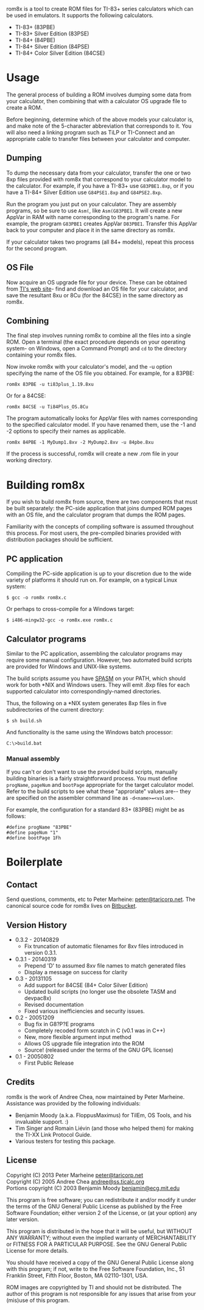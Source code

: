 rom8x is a tool to create ROM files for TI-83+ series calculators which can
be used in emulators. It supports the following calculators.

 * TI-83+ (83PBE)
 * TI-83+ Silver Edition (83PSE)
 * TI-84+ (84PBE)
 * TI-84+ Silver Edition (84PSE)
 * TI-84+ Color Silver Edition (84CSE)

# Usage

The general process of building a ROM involves dumping some data from your
calculator, then combining that with a calculator OS upgrade file to create
a ROM.

Before beginning, determine which of the above models your calculator is, and
make note of the 5-character abbreviation that corresponds to it.  You will
also need a linking program such as TiLP or TI-Connect and an appropriate cable
to transfer files between your calculator and computer.

## Dumping

To dump the necessary data from your calculator, transfer the one or two 8xp
files provided with rom8x that correspond to your calculator model to the
calculator.  For example, if you have a TI-83+ use `G83PBE1.8xp`, or if you
have a TI-84+ Silver Edition use `G84PSE1.8xp` and `G84PSE2.8xp`.

Run the program you just put on your calculator. They are assembly programs,
so be sure to use `Asm(`, like `Asm(G83PBE1`. It will create a new AppVar in
RAM with name corresponding to the program's name. For example, the program
`G83PBE1` creates AppVar `D83PBE1`. Transfer this AppVar back to your computer
and place it in the same directory as rom8x.

If your calculator takes two programs (all 84+ models), repeat this process for
the second program.

## OS File

Now acquire an OS upgrade file for your device. These can be obtained from
[TI's web site](http://education.ti.com/)- find and download an OS file for
your calculator, and save the resultant 8xu or 8Cu (for the 84CSE) in the same
directory as rom8x.

## Combining

The final step involves running rom8x to combine all the files into a single
ROM. Open a terminal (the exact procedure depends on your operating system- on
Windows, open a Command Prompt) and `cd` to the directory containing your rom8x
files.

Now invoke rom8x with your calculator's model, and the -u option specifying the
name of the OS file you obtained. For example, for a 83PBE:

    rom8x 83PBE -u ti83plus_1.19.8xu

Or for a 84CSE:

    rom8x 84CSE -u Ti84Plus_OS.8Cu

The program automatically looks for AppVar files with names corresponding to
the specified calculator model. If you have renamed them, use the -1 and -2
options to specify their names as applicable.

    rom8x 84PBE -1 MyDump1.8xv -2 MyDump2.8xv -u 84pbe.8xu

If the process is successful, rom8x will create a new .rom file in your working
directory.

# Building rom8x

If you wish to build rom8x from source, there are two components that must be
built separately: the PC-side application that joins dumped ROM pages with an
OS file, and the calculator program that dumps the ROM pages.

Familiarity with the concepts of compiling software is assumed throughout this
process. For most users, the pre-compiled binaries provided with distribution
packages should be sufficient.

## PC application

Compiling the PC-side application is up to your discretion due to the
wide variety of platforms it should run on. For example, on a typical
Linux system:

    $ gcc -o rom8x rom8x.c

Or perhaps to cross-compile for a Windows target:

    $ i486-mingw32-gcc -o rom8x.exe rom8x.c

## Calculator programs

Similar to the PC application, assembling the calculator programs may
require some manual configuration. However, two automated build scripts
are provided for Windows and UNIX-like systems.

The build scripts assume you have [SPASM](https://wabbit.codeplex.com/)
on your PATH, which should work for both \*NIX and Windows users. They
will emit .8xp files for each supported calculator into
correspondingly-named directories.

Thus, the following on a \*NIX system generates 8xp files in five
subdirectories of the current directory:

    $ sh build.sh

And functionality is the same using the Windows batch processor:

    C:\>build.bat

### Manual assembly

If you can't or don't want to use the provided build scripts, manually
building binaries is a fairly straightforward process. You must define
`progName`, `pageNum` and `bootPage` appropriate for the target
calculator model. Refer to the build scripts to see what these
"approriate" values are-- they are specified on the assembler command
line as `-d<name>=<value>`.

For example, the configuration for a standard 83+ (83PBE) might be as follows:

    #define progName "83PBE"
    #define pageNum "1"
    #define bootPage 1Fh

# Boilerplate

## Contact

Send questions, comments, etc to Peter Marheine: <peter@taricorp.net>.
The canonical source code for rom8x lives on
[Bitbucket](https://bitbucket.org/tari/rom8x/).

## Version History

 * 0.3.2 - 20140829
    + Fix truncation of automatic filenames for 8xv files introduced in
      version 0.3.1.
 * 0.3.1 - 20140319
    + Prepend 'D' to assumed 8xv file names to match generated files
    + Display a message on success for clarity
 * 0.3 - 20131105
    + Add support for 84CSE (84+ Color Silver Edition)
    + Updated build scripts (no longer use the obsolete TASM and devpac8x)
    + Revised documentation
    + Fixed various inefficiencies and security issues.
 * 0.2 - 20051209
    + Bug fix in G8?P?E programs
    + Completely recoded form scratch in C (v0.1 was in C++)
    + New, more flexible argument input method
    + Allows OS upgrade file integration into the ROM
    + Source! (released under the terms of the GNU GPL license)
 * 0.1 - 20050802
    + First Public Release

## Credits

rom8x is the work of Andree Chea, now maintained by Peter Marheine. Assistance
was provided by the following individuals:

 * Benjamin Moody (a.k.a. FloppusMaximus) for TilEm, OS Tools, and his
   invaluable support. :)
 * Tim Singer and Romain Liévin (and those who helped them) for making the
   TI-XX Link Protocol Guide.
 * Various testers for testing this package.

## License

Copyright (C) 2013 Peter Marheine <peter@taricorp.net>  
Copyright (C) 2005 Andree Chea <andree@ss.ticalc.org>  
Portions copyright (C) 2003 Benjamin Moody <benjamin@ecg.mit.edu>

This program is free software; you can redistribute it and/or modify it under
the terms of the GNU General Public License as published by the Free Software
Foundation; either version 2 of the License, or (at your option) any later
version.

This program is distributed in the hope that it will be useful, but WITHOUT ANY
WARRANTY; without even the implied warranty of MERCHANTABILITY or FITNESS FOR A
PARTICULAR PURPOSE.  See the GNU General Public License for more details.

You should have received a copy of the GNU General Public License along with
this program; if not, write to the Free Software Foundation, Inc., 51 Franklin
Street, Fifth Floor, Boston, MA  02110-1301, USA.

ROM images are copyrighted by TI and should not be distributed.  The author of
this program is not responsible for any issues that arise from your (mis)use of
this program.
